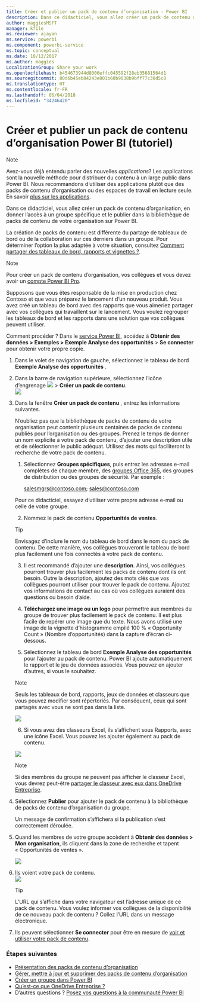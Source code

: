 ```yaml
---
title: Créer et publier un pack de contenu d’organisation - Power BI
description: Dans ce didacticiel, vous allez créer un pack de contenu d’organisation, en restreindre l’accès à un groupe spécifique et le publier dans la bibliothèque de packs de contenu de votre organisation sur Power BI.
author: maggiesMSFT
manager: kfile
ms.reviewer: ajayan
ms.service: powerbi
ms.component: powerbi-service
ms.topic: conceptual
ms.date: 10/12/2017
ms.author: maggies
LocalizationGroup: Share your work
ms.openlocfilehash: b454673944d8006effc045592f28eb35681564d1
ms.sourcegitcommit: 80d6b45eb84243e801b60b9038b9bff77c30d5c8
ms.translationtype: HT
ms.contentlocale: fr-FR
ms.lasthandoff: 06/04/2018
ms.locfileid: "34246420"
---
```

# <a name="create-and-publish-a-power-bi-organizational-content-pack-tutorial"></a>Créer et publier un pack de contenu d’organisation Power BI (tutoriel)
> [!NOTE]
> Avez-vous déjà entendu parler des nouvelles *applications*? Les applications sont la nouvelle méthode pour distribuer du contenu à un large public dans Power BI. Nous recommandons d’utiliser des applications plutôt que des packs de contenu d’organisation ou des espaces de travail en lecture seule. En savoir [plus sur les applications](service-install-use-apps.md).
> 
> 

Dans ce didacticiel, vous allez créer un pack de contenu d’organisation, en donner l’accès à un groupe spécifique et le publier dans la bibliothèque de packs de contenu de votre organisation sur Power BI.

La création de packs de contenu est différente du partage de tableaux de bord ou de la collaboration sur ces derniers dans un groupe. Pour déterminer l’option la plus adaptée à votre situation, consultez [Comment partager des tableaux de bord, rapports et vignettes ?](service-how-to-collaborate-distribute-dashboards-reports.md).

> [!NOTE]
> Pour créer un pack de contenu d’organisation, vos collègues et vous devez avoir un [compte Power BI Pro](https://powerbi.microsoft.com/pricing).
> 
> 

Supposons que vous êtes responsable de la mise en production chez Contoso et que vous préparez le lancement d’un nouveau produit.  Vous avez créé un tableau de bord avec des rapports que vous aimeriez partager avec vos collègues qui travaillent sur le lancement. Vous voulez regrouper les tableaux de bord et les rapports dans une solution que vos collègues peuvent utiliser. 

Comment procéder ? Dans le [service Power BI](https://powerbi.com), accédez à **Obtenir des données > Exemples > Exemple Analyse des opportunités** > **Se connecter** pour obtenir votre propre copie. 

1. Dans le volet de navigation de gauche, sélectionnez le tableau de bord **Exemple Analyse des opportunités** .
2. Dans la barre de navigation supérieure, sélectionnez l’icône d’engrenage ![](media/service-organizational-content-pack-create-and-publish/cog.png) > **Créer un pack de contenu**.    
   ![](media/service-organizational-content-pack-create-and-publish/pbi_create_contpk.png)
3. Dans la fenêtre **Créer un pack de contenu** , entrez les informations suivantes.  
   
   N’oubliez pas que la bibliothèque de packs de contenu de votre organisation peut contenir plusieurs centaines de packs de contenu publiés pour l’organisation ou des groupes. Prenez le temps de donner un nom explicite à votre pack de contenu, d’ajouter une description utile et de sélectionner le public adéquat.  Utilisez des mots qui faciliteront la recherche de votre pack de contenu.
   
   1.  Sélectionnez **Groupes spécifiques**, puis entrez les adresses e-mail complètes de chaque membre, des [groupes Office 365](https://support.office.com/article/Create-a-group-in-Office-365-7124dc4c-1de9-40d4-b096-e8add19209e9), des groupes de distribution ou des groupes de sécurité. Par exemple :
      
         salesmgrs@contoso.com; sales@contoso.com
      
      Pour ce didacticiel, essayez d’utiliser votre propre adresse e-mail ou celle de votre groupe.
   
   2.  Nommez le pack de contenu **Opportunités de ventes**.
   
      > [!TIP]
      > Envisagez d’inclure le nom du tableau de bord dans le nom du pack de contenu. De cette manière, vos collègues trouveront le tableau de bord plus facilement une fois connectés à votre pack de contenu.
      > 
      > 
   
   3.  Il est recommandé d’ajouter une **description**. Ainsi, vos collègues pourront trouver plus facilement les packs de contenu dont ils ont besoin. Outre la description, ajoutez des mots clés que vos collègues pourront utiliser pour trouver le pack de contenu. Ajoutez vos informations de contact au cas où vos collègues auraient des questions ou besoin d’aide.
   
   4.  **Téléchargez une image ou un logo** pour permettre aux membres du groupe de trouver plus facilement le pack de contenu. Il est plus facile de repérer une image que du texte. Nous avons utilisé une image de la vignette d’histogramme empilé 100 % « Opportunity Count » (Nombre d’opportunités) dans la capture d’écran ci-dessous.
   
   5.  Sélectionnez le tableau de bord **Exemple Analyse des opportunités** pour l’ajouter au pack de contenu.  Power BI ajoute automatiquement le rapport et le jeu de données associés. Vous pouvez en ajouter d’autres, si vous le souhaitez.
   
      > [!NOTE]
      >  Seuls les tableaux de bord, rapports, jeux de données et classeurs que vous pouvez modifier sont répertoriés. Par conséquent, ceux qui sont partagés avec vous ne sont pas dans la liste.
      > 
      > 
   
      ![](media/service-organizational-content-pack-create-and-publish/cpwindow.png) 
   
   6. Si vous avez des classeurs Excel, ils s’affichent sous Rapports, avec une icône Excel. Vous pouvez les ajouter également au pack de contenu.
   
     ![](media/service-organizational-content-pack-create-and-publish/pbi_orgcontpkexcel.png)
   
      > [!NOTE]
      > Si des membres du groupe ne peuvent pas afficher le classeur Excel, vous devrez peut-être [partager le classeur avec eux dans OneDrive Entreprise](https://support.office.com/en-us/article/Share-documents-or-folders-in-Office-365-1fe37332-0f9a-4719-970e-d2578da4941c).
      > 
      > 
4. Sélectionnez **Publier** pour ajouter le pack de contenu à la bibliothèque de packs de contenu d’organisation du groupe.  
   
   Un message de confirmation s’affichera si la publication s’est correctement déroulée. 
5. Quand les membres de votre groupe accèdent à **Obtenir des données > Mon organisation**, ils cliquent dans la zone de recherche et tapent « Opportunités de ventes ».
   
   ![](media/service-organizational-content-pack-create-and-publish/cp_searchbox.png) 
6. Ils voient votre pack de contenu.  
   ![](media/service-organizational-content-pack-create-and-publish/powerbi-find-content-pack-organization.png) 
   
   > [!TIP]
   > L’URL qui s’affiche dans votre navigateur est l’adresse unique de ce pack de contenu.  Vous voulez informer vos collègues de la disponibilité de ce nouveau pack de contenu ?  Collez l’URL dans un message électronique.
   > 
   > 
7. Ils peuvent sélectionner **Se connecter** pour être en mesure de [voir et utiliser votre pack de contenu](service-organizational-content-pack-copy-refresh-access.md). 

### <a name="next-steps"></a>Étapes suivantes
* [Présentation des packs de contenu d’organisation](service-organizational-content-pack-introduction.md)  
* [Gérer, mettre à jour et supprimer des packs de contenu d’organisation](service-organizational-content-pack-manage-update-delete.md)  
* [Créer un groupe dans Power BI](service-create-distribute-apps.md)  
* [Qu’est-ce que OneDrive Entreprise ?](https://support.office.com/en-us/article/What-is-OneDrive-for-Business-187f90af-056f-47c0-9656-cc0ddca7fdc2)
* D’autres questions ? [Posez vos questions à la communauté Power BI](http://community.powerbi.com/)

